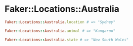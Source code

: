 # Faker::Locations::Australia

```ruby
Faker::Locations::Australia.location # => "Sydney"

Faker::Locations::Australia.animal # => "Kangaroo"

Faker::Locations::Australia.state # => "New South Wales"
```
